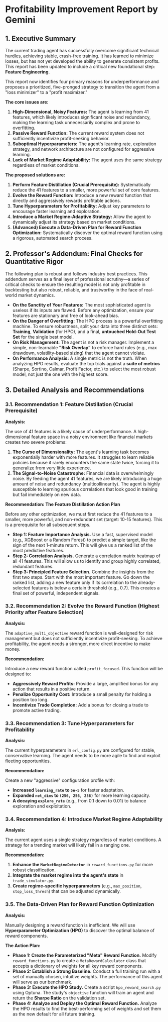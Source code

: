 # Profitability Improvement Report by Gemini

## 1. Executive Summary

The current trading agent has successfully overcome significant technical hurdles, achieving stable, crash-free training. It has learned to minimize losses, but has not yet developed the ability to generate consistent profits. This report has been updated to include a critical new foundational step: **Feature Engineering**.

This report now identifies four primary reasons for underperformance and proposes a prioritized, five-pronged strategy to transition the agent from a "loss minimizer" to a "profit maximizer."

**The core issues are:**

1.  **High-Dimensional, Noisy Features:** The agent is learning from 41 features, which likely introduces significant noise and redundancy, making the learning task unnecessarily complex and prone to overfitting.
2.  **Passive Reward Function:** The current reward system does not sufficiently incentivize profit-seeking behavior.
3.  **Suboptimal Hyperparameters:** The agent's learning rate, exploration strategy, and network architecture are not configured for aggressive learning.
4.  **Lack of Market Regime Adaptability:** The agent uses the same strategy regardless of market conditions.

**The proposed solutions are:**

1.  **Perform Feature Distillation (Crucial Prerequisite):** Systematically reduce the 41 features to a smaller, more powerful set of core features.
2.  **Evolve the Reward Function:** Introduce a new reward function that directly and aggressively rewards profitable actions.
3.  **Tune Hyperparameters for Profitability:** Adjust key parameters to encourage faster learning and exploration.
4.  **Introduce a Market Regime-Adaptive Strategy:** Allow the agent to dynamically adjust its strategy based on market conditions.
5.  **(Advanced) Execute a Data-Driven Plan for Reward Function Optimization:** Systematically discover the optimal reward function using a rigorous, automated search process.

## 2. Professor's Addendum: Final Checks for Quantitative Rigor

The following plan is robust and follows industry best practices. This addendum serves as a final layer of professional scrutiny—a series of critical checks to ensure the resulting model is not only profitable in backtesting but also robust, reliable, and trustworthy in the face of real-world market dynamics.

*   **On the Sanctity of Your Features:** The most sophisticated agent is useless if its inputs are flawed. Before any optimization, ensure your features are stationary and free of look-ahead bias.
*   **On the Danger of Overfitting:** The HPO process is a powerful overfitting machine. To ensure robustness, split your data into three distinct sets: **Training**, **Validation** (for HPO), and a final, **untouched Hold-Out Test Set** for the single best model.
*   **On Risk Management:** The agent is not a risk manager. Implement a simple, non-learnable **"Risk Overlay"** to enforce hard rules (e.g., max drawdown, volatility-based sizing) that the agent cannot violate.
*   **On Performance Analysis:** A single metric is not the truth. When analyzing HPO results, evaluate the top trials against a **suite of metrics** (Sharpe, Sortino, Calmar, Profit Factor, etc.) to select the most robust model, not just the one with the highest score.

## 3. Detailed Analysis and Recommendations

### 3.1. Recommendation 1: Feature Distillation (Crucial Prerequisite)

**Analysis:**

The use of 41 features is a likely cause of underperformance. A high-dimensional feature space in a noisy environment like financial markets creates two severe problems:
1.  **The Curse of Dimensionality:** The agent's learning task becomes exponentially harder with more features. It struggles to learn reliable policies because it rarely encounters the same state twice, forcing it to generalize from very little experience.
2.  **The Signal-to-Noise Catastrophe:** Financial data is overwhelmingly noise. By feeding the agent 41 features, we are likely introducing a huge amount of noise and redundancy (multicollinearity). The agent is highly susceptible to learning spurious correlations that look good in training but fail immediately on new data.

**Recommendation: The Feature Distillation Action Plan**

Before any other optimization, we must first reduce the 41 features to a smaller, more powerful, and non-redundant set (target: 10-15 features). This is a prerequisite for all subsequent steps.

*   **Step 1: Feature Importance Analysis.** Use a fast, supervised model (e.g., XGBoost or a Random Forest) to predict a simple target, like the sign of the next 1-minute return. This will give us a ranked list of the most predictive features.
*   **Step 2: Correlation Analysis.** Generate a correlation matrix heatmap of all 41 features. This will allow us to identify and group highly correlated, redundant features.
*   **Step 3: Principled Feature Selection.** Combine the insights from the first two steps. Start with the most important feature. Go down the ranked list, adding a new feature only if its correlation to the already-selected features is below a certain threshold (e.g., 0.7). This creates a final set of powerful, independent signals.

### 3.2. Recommendation 2: Evolve the Reward Function (Highest Priority after Feature Selection)

**Analysis:**

The `adaptive_multi_objective` reward function is well-designed for risk management but does not sufficiently incentivize profit-seeking. To achieve profitability, the agent needs a stronger, more direct incentive to make money.

**Recommendation:**

Introduce a new reward function called `profit_focused`. This function will be designed to:

*   **Aggressively Reward Profits:** Provide a large, amplified bonus for any action that results in a positive return.
*   **Penalize Opportunity Cost:** Introduce a small penalty for holding a position too long.
*   **Incentivize Trade Completion:** Add a bonus for closing a trade to promote active trading.

### 3.3. Recommendation 3: Tune Hyperparameters for Profitability

**Analysis:**

The current hyperparameters in `erl_config.py` are configured for stable, conservative learning. The agent needs to be more agile to find and exploit fleeting opportunities.

**Recommendation:**

Create a new "aggressive" configuration profile with:

*   **Increased `learning_rate` to `5e-5`** for faster adaptation.
*   **Expanded `net_dims` to `(256, 256, 256)`** for more learning capacity.
*   **A decaying `explore_rate`** (e.g., from 0.1 down to 0.01) to balance exploration and exploitation.

### 3.4. Recommendation 4: Introduce Market Regime Adaptability

**Analysis:**

The current agent uses a single strategy regardless of market conditions. A strategy for a trending market will likely fail in a ranging one.

**Recommendation:**

1.  **Enhance the `MarketRegimeDetector`** in `reward_functions.py` for more robust classification.
2.  **Integrate the market regime into the agent's state** in `trade_simulator.py`.
3.  **Create regime-specific hyperparameters** (e.g., `max_position`, `stop_loss_thresh`) that can be adjusted dynamically.

### 3.5. The Data-Driven Plan for Reward Function Optimization

**Analysis:**

Manually designing a reward function is inefficient. We will use **Hyperparameter Optimization (HPO)** to discover the optimal balance of reward components.

**The Action Plan:**

*   **Phase 1: Create the Parameterized "Meta" Reward Function.** Modify `reward_functions.py` to create a `MetaRewardCalculator` class that accepts a dictionary of weights for all key reward components.
*   **Phase 2: Establish a Strong Baseline.** Conduct a full training run with a set of manually chosen, intuitive weights. The performance of this agent will serve as our benchmark.
*   **Phase 3: Execute the HPO Study.** Create a script `hpo_reward_search.py` using Optuna. The study's `objective` function will train an agent and return the **Sharpe Ratio** on the validation set.
*   **Phase 4: Analyze and Deploy the Optimal Reward Function.** Analyze the HPO results to find the best-performing set of weights and set them as the new default for all future training.